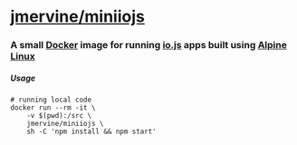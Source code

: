 # [jmervine/miniiojs](https://registry.hub.docker.com/u/jmervine/miniiojs)

### A small [Docker] image for running [io.js](https://iojs.org/) apps built using [Alpine Linux]

##### Usage

```
# running local code
docker run --rm -it \
    -v $(pwd):/src \
    jmervine/miniiojs \
    sh -C 'npm install && npm start'
```

[Alpine Linux]: https://www.alpinelinux.org/
[Docker]: https://www.docker.com/
